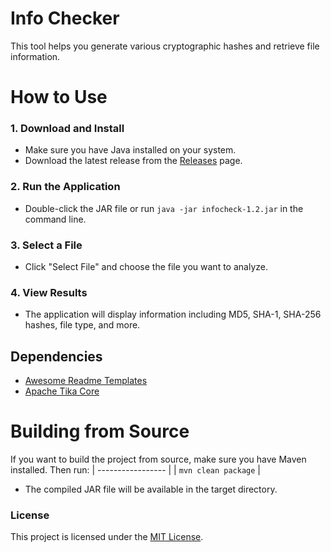 # Info Checker
This tool helps you generate various cryptographic hashes and retrieve file information.

# How to Use
### 1. Download and Install

- Make sure you have Java installed on your system.
- Download the latest release from the [Releases](https://github.com/whoiserick/info-checker/releases/tag/1.2) page.
### 2. Run the Application

- Double-click the JAR file or run ```java -jar infocheck-1.2.jar``` in the command line.
### 3. Select a File

- Click "Select File" and choose the file you want to analyze.
### 4. View Results

- The application will display information including MD5, SHA-1, SHA-256 hashes, file type, and more.
## Dependencies
- [Awesome Readme Templates](https://commons.apache.org/proper/commons-codec/)
- [Apache Tika Core](https://tika.apache.org/)

# Building from Source
If you want to build the project from source, make sure you have Maven installed. Then run:
| ----------------- |
| ```mvn clean package``` |      
- The compiled JAR file will be available in the target directory.

### License
This project is licensed under the [MIT License](https://opensource.org/license/mit/).
